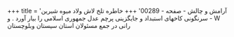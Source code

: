+++
title = 'آرامش و چالش - صفحه - 00289'
+++
خاطره تلخ لاش ولاد میوه شیرین سرنگونی کاخهای استبداد و جایگزینی پرچم عدل جمهوری اسلامی را بیار آورد . و - W رانی در جمع مسئولان استان سیستان وبلوچستان